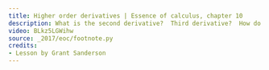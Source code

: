 ```yaml
---
title: Higher order derivatives | Essence of calculus, chapter 10
description: What is the second derivative?  Third derivative?  How do you think about these?
video: BLkz5LGWihw
source: _2017/eoc/footnote.py
credits:
- Lesson by Grant Sanderson
---
```

